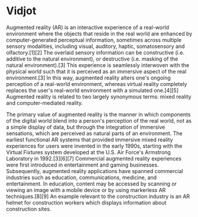 # Vidjot
Augmented reality (AR) is an interactive experience of a real-world environment where the objects that reside in the real world are enhanced by computer-generated perceptual information, sometimes across multiple sensory modalities, including visual, auditory, haptic, somatosensory and olfactory.[1][2] The overlaid sensory information can be constructive (i.e. additive to the natural environment), or destructive (i.e. masking of the natural environment).[3] This experience is seamlessly interwoven with the physical world such that it is perceived as an immersive aspect of the real environment.[3] In this way, augmented reality alters one's ongoing perception of a real-world environment, whereas virtual reality completely replaces the user's real-world environment with a simulated one.[4][5] Augmented reality is related to two largely synonymous terms: mixed reality and computer-mediated reality.

The primary value of augmented reality is the manner in which components of the digital world blend into a person's perception of the real world, not as a simple display of data, but through the integration of immersive sensations, which are perceived as natural parts of an environment. The earliest functional AR systems that provided immersive mixed reality experiences for users were invented in the early 1990s, starting with the Virtual Fixtures system developed at the U.S. Air Force's Armstrong Laboratory in 1992.[3][6][7] Commercial augmented reality experiences were first introduced in entertainment and gaming businesses. Subsequently, augmented reality applications have spanned commercial industries such as education, communications, medicine, and entertainment. In education, content may be accessed by scanning or viewing an image with a mobile device or by using markerless AR techniques.[8][9] An example relevant to the construction industry is an AR helmet for construction workers which displays information about construction sites.
